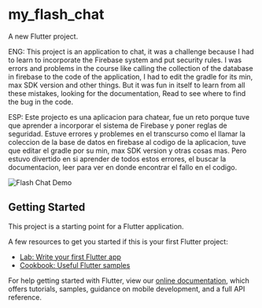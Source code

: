 # my_flash_chat
A new Flutter project.


ENG:
This project is an application to chat, it was a challenge because I had to learn to incorporate the Firebase system and put security rules.
I was errors and problems in the course like calling the collection of the database in firebase to the code of the application, I had to
edit the gradle for its min, max SDK version and other things. But it was fun in itself to learn from all these mistakes, looking for the documentation,
Read to see where to find the bug in the code.

ESP:
Este projecto es una aplicacion para chatear, fue un reto porque tuve que aprender a incorporar el sistema de Firebase y poner reglas de seguridad. 
Estuve errores y problemes en el transcurso como el llamar la coleccion de la base de datos en firebase al codigo de la aplicacion, tuve que 
editar el gradle por su min, max SDK version y otras cosas mas. Pero estuvo divertido en si aprender de todos estos errores, el buscar la documentacion,
leer para ver en donde encontrar el fallo en el codigo. 

![Flash Chat Demo](https://user-images.githubusercontent.com/77897104/165976567-88ce787d-3a91-4de1-85ca-73cfa1507b12.png)

## Getting Started

This project is a starting point for a Flutter application.

A few resources to get you started if this is your first Flutter project:

- [Lab: Write your first Flutter app](https://flutter.dev/docs/get-started/codelab)
- [Cookbook: Useful Flutter samples](https://flutter.dev/docs/cookbook)

For help getting started with Flutter, view our
[online documentation](https://flutter.dev/docs), which offers tutorials,
samples, guidance on mobile development, and a full API reference.
